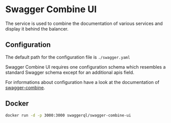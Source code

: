 # Swagger Combine UI

The service is used to combine the documentation of various services and display it behind the balancer.

## Configuration

The default path for the configuration file is `./swagger.yaml`

Swagger Combine UI requires one configuration schema which resembles a standard Swagger schema except for an additional apis field.

For informations about configuration have a look at the documentation of [swagger-combine](https://github.com/maxdome/swagger-combine#configuration).

## Docker

```sh
docker run -d -p 3000:3000 swaggerql/swagger-combine-ui
```
